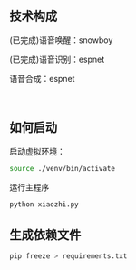 
## 技术构成
(已完成)语音唤醒：snowboy

(已完成)语音识别：espnet

语音合成：espnet

<br>

## 如何启动
启动虚拟环境：

```bash
source ./venv/bin/activate
```

运行主程序

```bash
python xiaozhi.py
```

## 生成依赖文件
```bash
pip freeze > requirements.txt
```